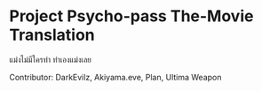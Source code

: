 # Project Psycho-pass The-Movie Translation

แม่งไม่มีใครทำ ทำเองแม่งเลย

Contributor:
DarkEvilz, Akiyama.eve, Plan, Ultima Weapon
